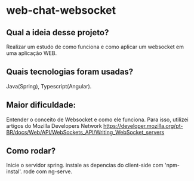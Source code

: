 # web-chat-websocket
## Qual a ideia desse projeto?
Realizar um estudo de como funciona e como aplicar um websocket em uma aplicação WEB.

## Quais tecnologias foram usadas?
Java(Spring), Typescript(Angular).

## Maior dificuldade:
Entender o conceito de Websocket e como ele funciona. Para isso, utilizei artigos do Mozilla Developers Network
https://developer.mozilla.org/pt-BR/docs/Web/API/WebSockets_API/Writing_WebSocket_servers

## Como rodar?
Inicie o servidor spring.
instale as depencias do client-side com 'npm-instal'.
rode com ng-serve.
